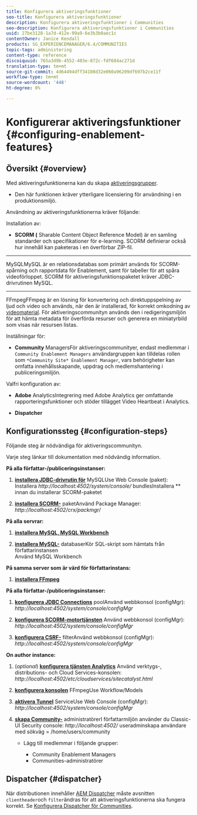 ```yaml
---
title: Konfigurera aktiveringsfunktioner
seo-title: Konfigurera aktiveringsfunktioner
description: Konfigurera aktiveringsfunktioner i Communities
seo-description: Konfigurera aktiveringsfunktioner i Communities
uuid: 27be3128-1a7d-412e-99a9-6e3b3b0aec1c
contentOwner: Janice Kendall
products: SG_EXPERIENCEMANAGER/6.4/COMMUNITIES
topic-tags: administering
content-type: reference
discoiquuid: 765a3d9b-4552-403e-872c-fdf684ac271d
translation-type: tm+mt
source-git-commit: 4d64494dff34108d32e060a96209df697b2ce11f
workflow-type: tm+mt
source-wordcount: '448'
ht-degree: 0%

---
```



# Konfigurerar aktiveringsfunktioner {#configuring-enablement-features}

## Översikt {#overview}

Med aktiveringsfunktionerna kan du skapa [aktiveringsgrupper](overview.md#enablement-community).

* Den här funktionen kräver ytterligare licensiering för användning i en produktionsmiljö.

Användning av aktiveringsfunktionerna kräver följande:

Installation av:

* **SCORM (**
Sharable Content Object Reference Model) är en samling standarder och specifikationer för e-learning. SCORM definierar också hur innehåll kan paketeras i en överförbar ZIP-fil.

* ****
MySQLMySQL är en relationsdatabas som primärt används för SCORM-spårning och rapportdata för Enablement, samt för tabeller för att spåra videoförloppet. SCORM för aktiveringsfunktionspaketet kräver JDBC-drivrutinen MySQL.

* ****
FFmpegFFmpeg är en lösning för konvertering och direktuppspelning av ljud och video och används, när den är installerad, för korrekt omkodning av  [videomaterial](../../help/sites-authoring/default-components-foundation.md#video). För aktiveringscommunityn används den i redigeringsmiljön för att hämta metadata för överförda resurser och generera en miniatyrbild som visas när resursen listas.

Inställningar för:

* **Community**
ManagersFör aktiveringscommunityer, endast medlemmar i 
`Community Enablement Managers` användargruppen kan tilldelas rollen som  `*Community Site* Enablement Manager`, vars behörigheter kan omfatta innehållsskapande, uppdrag och medlemshantering i publiceringsmiljön.

Valfri konfiguration av:

* **Adobe**
AnalyticsIntegrering med Adobe Analytics ger omfattande rapporteringsfunktioner och stöder tillägget Video Heartbeat i Analytics.

* **Dispatcher**

## Konfigurationssteg {#configuration-steps}

Följande steg är nödvändiga för aktiveringscommunityn.

Varje steg länkar till dokumentation med nödvändig information.

**På alla författar-/publiceringsinstanser:**

1. **[installera JDBC-drivrutin för](deploy-communities.md#jdbc-driver-for-mysql)**
MySQLUse Web Console (paket): Installera  *http://localhost:4502/system/console/*
bundlesInstallera  ** innan du installerar SCORM-paketet

1. **[installera SCORM-](deploy-communities.md#scorm-package)**
paketAnvänd Package Manager: 
*http://localhost:4502/crx/packmgr/*

**På alla servrar:**

1. **[installera MySQL, MySQL Workbench](mysql.md)**

1. **[installera MySQL-](mysql.md#database-setup)**
databaserKör SQL-skript som hämtats från författarinstansen
\
   Använd MySQL Workbench

**På samma server som är värd för författarinstans:**

1. **[installera FFmpeg](ffmpeg.md)**

**På alla författar-/publiceringsinstanser:**

1. **[konfigurera JDBC Connections](mysql.md#configure-jdbc-connections)**
poolAnvänd webbkonsol (configMgr): 
*http://localhost:4502/system/console/configMgr*

1. **[konfigurera SCORM-motortjänsten](mysql.md#aem-communities-scormengine-service)**
Använd webbkonsol (configMgr): 
*http://localhost:4502/system/console/configMgr*

1. **[konfigurera CSRF-](mysql.md#adobe-granite-csrf-filter)**
filterAnvänd webbkonsol (configMgr): 
*http://localhost:4502/system/console/configMgr*

**On author instance:**

1. (*optional*) **[konfigurera tjänsten Analytics](analytics.md)**
Använd verktygs-, distributions- och Cloud Services-konsolen: 
*http://localhost:4502/etc/cloudservices/sitecatalyst.html*

1. **[konfigurera konsolen](ffmpeg.md#configure-ffmpeg-transcoding-service)**
FFmpegUse Workflow/Models

1. **[aktivera Tunnel](deploy-communities.md#tunnel-service-on-author)**
ServiceUse Web Console (configMgr): 
*http://localhost:4502/system/console/configMgr*

1. **[skapa Community-](users.md#creating-community-members)** administratörerI författarmiljön använder du Classic-UI Security console:  *http://localhost:4502/*
useradminskapa användare med sökväg = /home/users/community

   * Lägg till medlemmar i följande grupper:

      * Community Enablement Managers
      * Communities-administratörer

## Dispatcher {#dispatcher}

När distributionen innehåller [AEM Dispatcher](https://helpx.adobe.com/experience-manager/dispatcher/using/dispatcher.html) måste avsnitten `clientheader`och `filter`ändras för att aktiveringsfunktionerna ska fungera korrekt. Se [Konfigurera Dispatcher för Communities](dispatcher.md#enablement).
